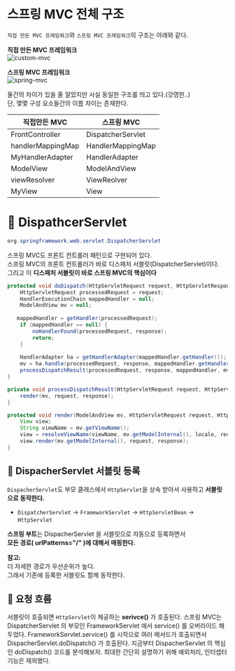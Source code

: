 스프링 MVC 전체 구조
=====================

`직접 만든 MVC 프레임워크`와 `스프링 MVC 프레임워크`의 구조는 아래와 같다.   
    
**직접 만든 MVC 프레임워크**      
![custom-mvc](https://user-images.githubusercontent.com/50267433/126873927-e39e18b6-06a8-414b-9c21-9e6561d39ac5.PNG)

**스프링 MVC 프레임워크**    
![spring-mvc](https://user-images.githubusercontent.com/50267433/126873936-e90358e2-10ac-4b6e-9343-6d0c20c523fd.PNG)


둘간의 차이가 있을 줄 알았지만 사실 동일한 구조를 띄고 있다.(갓영한..)    
단, 몇몇 구성 요소들간의 이름 차이는 존재한다.     
  
|직접만든 MVC|스프링 MVC|
|-----------|----------|
|FrontController|DispatcherServlet|
|handlerMappingMap|HandlerMappingMap|
|MyHandlerAdapter|HandlerAdapter|
|ModelView|ModelAndView|
|viewResolver|ViewReolver|
|MyView|View|

# 📘 DispathcerServlet
```java
org.springframework.web.servlet.DispatcherServlet
```
    
스프링 MVC도 프론트 컨트롤러 패턴으로 구현되어 있다.       
스프링 MVC의 프론트 컨트롤러가 바로 디스패처 서블릿(DispatcherServlet)이다.    
그리고 이 **디스패처 서블릿이 바로 스프링 MVC의 핵심이다**   

```java
protected void doDispatch(HttpServletRequest request, HttpServletResponse response) throws Exception {
    HttpServletRequest processedRequest = request;
    HandlerExecutionChain mappedHandler = null;
    ModelAndView mv = null;
    
   mappedHandler = getHandler(processedRequest);                                // 1. 핸들러 조회
    if (mappedHandler == null) {
        noHandlerFound(processedRequest, response);
        return;
    }
    
    HandlerAdapter ha = getHandlerAdapter(mappedHandler.getHandler());          // 2. 핸들러 어댑터 조회 - 핸들러를 처리할 수 있는 어댑터
    mv = ha.handle(processedRequest, response, mappedHandler.getHandler());     // 3. 핸들러 어댑터 실행 -> 4. 핸들러 어댑터를 통해 핸들러 실행 -> 5. ModelAndView 반환
    processDispatchResult(processedRequest, response, mappedHandler, mv, dispatchException);
}

private void processDispatchResult(HttpServletRequest request, HttpServletResponse response, HandlerExecutionChain mappedHandler, ModelAndView mv, Exception exception) throws Exception {
    render(mv, request, response);                                              // 뷰 렌더링 호출
}

protected void render(ModelAndView mv, HttpServletRequest request, HttpServletResponse response) throws Exception {
    View view;
    String viewName = mv.getViewName();
    view = resolveViewName(viewName, mv.getModelInternal(), locale, request);   // 6. 뷰 리졸버를 통해서 뷰 찾기, 7. View 반환
    view.render(mv.getModelInternal(), request, response);                      // 8. 뷰 렌더링
}
```
 
## 📖 DispacherServlet 서블릿 등록
`DispacherServlet`도 부모 클래스에서 `HttpServlet`을 상속 받아서 사용하고 **서블릿으로 동작한다.**     
   
* `DispatcherServlet` -> `FrameworkServlet` -> `HttpServletBean` -> `HttpServlet`      
            
**스프링 부트**는 DispacherServlet 을 서블릿으로 자동으로 등록하면서        
**모든 경로( urlPatterns="/" )에 대해서 매핑한다.**        
       
**참고:**   
더 자세한 경로가 우선순위가 높다.   
그래서 기존에 등록한 서블릿도 함께 동작한다.
      
## 📖 요청 흐름
서블릿이 호출되면 `HttpServlet`이 제공하는 **serivce()** 가 호출된다.
스프링 MVC는 DispatcherServlet 의 부모인 FrameworkServlet 에서 service() 를 오버라이드 해두었다.
FrameworkServlet.service() 를 시작으로 여러 메서드가 호출되면서
DispacherServlet.doDispatch() 가 호출된다.
지금부터 DispacherServlet 의 핵심인 doDispatch() 코드를 분석해보자. 최대한 간단히 설명하기
위해 예외처리, 인터셉터 기능은 제외했다.

